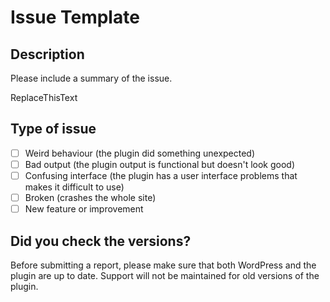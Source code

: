 # Issue Template

## Description

Please include a summary of the issue. 

ReplaceThisText

## Type of issue

- [ ] Weird behaviour (the plugin did something unexpected)
- [ ] Bad output (the plugin output is functional but doesn't look good)
- [ ] Confusing interface (the plugin has a user interface problems that makes it difficult to use)
- [ ] Broken (crashes the whole site)
- [ ] New feature or improvement

## Did you check the versions?

Before submitting a report, please make sure that both WordPress and the plugin are up to date. 
Support will not be maintained for old versions of the plugin.
